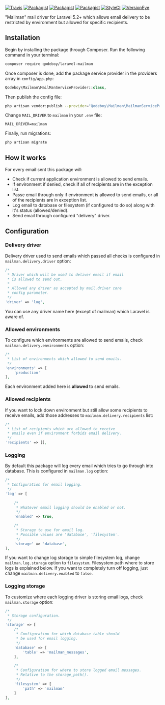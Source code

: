 [![Travis](https://img.shields.io/travis/qodeboy/laravel-mailman.svg?maxAge=2592000?style=flat-square)](https://travis-ci.org/qodeboy/laravel-mailman)
[![Packagist](https://img.shields.io/packagist/l/qodeboy/laravel-mailman.svg?maxAge=2592000?style=flat-square)](https://packagist.org/packages/qodeboy/laravel-mailman)
[![Packagist](https://img.shields.io/packagist/v/qodeboy/laravel-mailman.svg?maxAge=2592000?style=flat-square)](https://packagist.org/packages/qodeboy/laravel-mailman)
[![Packagist](https://img.shields.io/packagist/dt/qodeboy/laravel-mailman.svg?maxAge=2592000?style=flat-square)](https://packagist.org/packages/qodeboy/laravel-mailman)
[![StyleCI](https://styleci.io/repos/56073823/shield)](https://styleci.io/repos/56073823)
[![VersionEye](https://www.versioneye.com/user/projects/570d23fafcd19a0039f16af5/badge.svg?style=flat)](https://www.versioneye.com/user/projects/570d23fafcd19a0039f16af5?child=summary)

"Mailman" mail driver for Laravel 5.2+ which allows email delivery to be restricted by environment but allowed for specific recipients.

## Installation

Begin by installing the package through Composer. Run the following command in your terminal:

```bash
composer require qodeboy/laravel-mailman
```

Once composer is done, add the package service provider in the providers array in `config/app.php`:

```php
Qodeboy\Mailman\MailManServiceProvider::class,
```

Then publish the config file:

```bash
php artisan vendor:publish --provider="Qodeboy\Mailman\MailmanServiceProvider"
```

Change `MAIL_DRIVER` to `mailman` in your `.env` file:

```
MAIL_DRIVER=mailman
```

Finally, run migrations:

```bash
php artisan migrate
```

## How it works

For every email sent this package will:

* Check if current application environment is allowed to send emails.
* If environment if denied, check if all of recipients are in the exception list.
* Passe email through only if environment is allowed to send emails, or all of the recipients are in exception list.
* Log email to database or filesystem (if configured to do so) along with it's status (allowed/denied).
* Send email through configured "delivery" driver.

## Configuration

### Delivery driver

Delivery driver used to send emails which passed all checks is configured in `mailman.delivery.driver` option:

```php
/*
 * Driver which will be used to deliver email if email
 * is allowed to send out.
 *
 * Allowed any driver as accepted by mail.driver core
 * config parameter.
 */
'driver' => 'log',
```

You can use any driver name here (except of mailman) which Laravel is aware of.

### Allowed environments

To configure which environments are allowed to send emails, check `mailman.delivery.environments` option:

```php
/*
 * List of environments which allowed to send emails.
 */
'environments' => [
    'production'
],
```

Each environment added here is **allowed** to send emails.

### Allowed recipients

If you want to lock down environment but still allow some recipients to receive emails, add those addresses to `mailman.delivery.recipients` list:

```php
/*
 * List of recipients which are allowed to receive
 * emails even if environment forbids email delivery.
 */
'recipients' => [],
```

### Logging

By default this package will log every email which tries to go through into database. This is configured in `mailman.log` option:

```php
/*
 * Configuration for email logging.
 */
'log' => [
    
    /*
     * Whatever email logging should be enabled or not.
     */
    'enabled' => true,

    /*
     * Storage to use for email log.
     * Possible values are 'database', 'filesystem'.
     */
    'storage' => 'database',
],
```

If you want to change log storage to simple filesystem log, change `mailman.log.storage` option to `filesystem`. Filesystem path where to store logs is explained below.
If you want to completely turn off logging, just change `mailman.delivery.enabled` to `false`.

### Logging storage

To customize where each logging driver is storing email logs, check `mailman.storage` option:
  
```php
/*
 * Storage configuration.
 */
'storage' => [
    /*
     * Configuration for which database table should
     * be used for email logging.
     */
    'database' => [
        'table' => 'mailman_messages',
    ],

    /*
     * Configuration for where to store logged email messages.
     * Relative to the storage_path().
     */
    'filesystem' => [
        'path' => 'mailman'
    ]
],
```